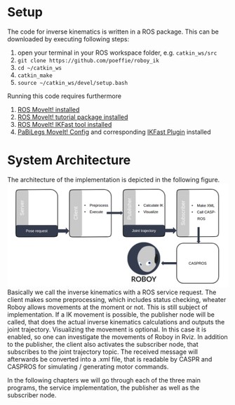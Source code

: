 # Setup
The code for inverse kinematics is written in a ROS package. This can be downloaded by executing following steps:

1. open your terminal in your ROS workspace folder, e.g. `catkin_ws/src`
2. `git clone https://github.com/poeffie/roboy_ik`
3. `cd ~/catkin_ws`
4. `catkin_make`
5. `source ~/catkin_ws/devel/setup.bash`

Running this code requires furthermore

1. [ROS MoveIt! installed](http://ik-test.readthedocs.io/en/latest/ros_moveit/#installation)
2. [ROS MoveIt! tutorial package installed](https://github.com/ros-planning/moveit_tutorials)
3. [ROS MoveIt! IKFast tool installed](http://ik-test.readthedocs.io/en/latest/ikfast/#moveit-ikfast)
4. [PaBiLegs MoveIt! Config](https://github.com/poeffie/roboy_ik_additional_files/tree/master/pabi_legs_moveit_config) and corresponding [IKFast Plugin](https://github.com/poeffie/roboy_ik_additional_files/tree/master/pabi_legs_ikfast_leg_plugin) installed

# System Architecture
The architecture of the implementation is depicted in the following figure.
![Screenshot](img/architecture.png)
Basically we call the inverse kinematics with a ROS service request. The client makes some preprocessing, which includes status checking, wheater Roboy allows movements at the moment or not. This is still subject of implementation. If a IK movement is possible, the publisher node will be called, that does the actual inverse kinematics calculations and outputs the joint trajectory. Visualizing the movement is optional. In this case it is enabled, so one can investigate the movements of Roboy in Rviz. In addition to the publisher, the client also activates the subscriber node, that subscribes to the joint trajectory topic. The received message will afterwards be converted into a .xml file, that is readable by CASPR and CASPROS for simulating / generating motor commands.

In the following chapters we will go through each of the three main programs, the service implementation, the publisher as well as the subscriber node.


